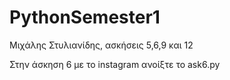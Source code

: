# PythonSemester1
Μιχάλης Στυλιανίδης, ασκήσεις 5,6,9 και 12

Στην άσκηση 6 με το instagram ανοίξτε το ask6.py
